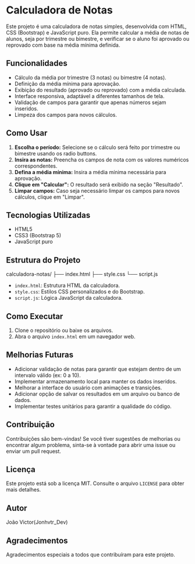# Calculadora de Notas

Este projeto é uma calculadora de notas simples, desenvolvida com HTML, CSS (Bootstrap) e JavaScript puro. Ela permite calcular a média de notas de alunos, seja por trimestre ou bimestre, e verificar se o aluno foi aprovado ou reprovado com base na média mínima definida.

## Funcionalidades

- Cálculo da média por trimestre (3 notas) ou bimestre (4 notas).
- Definição da média mínima para aprovação.
- Exibição do resultado (aprovado ou reprovado) com a média calculada.
- Interface responsiva, adaptável a diferentes tamanhos de tela.
- Validação de campos para garantir que apenas números sejam inseridos.
- Limpeza dos campos para novos cálculos.

## Como Usar

1. **Escolha o período:** Selecione se o cálculo será feito por trimestre ou bimestre usando os radio buttons.
2. **Insira as notas:** Preencha os campos de nota com os valores numéricos correspondentes.
3. **Defina a média mínima:** Insira a média mínima necessária para aprovação.
4. **Clique em "Calcular":** O resultado será exibido na seção "Resultado".
5. **Limpar campos:** Caso seja necessário limpar os campos para novos cálculos, clique em "Limpar".

## Tecnologias Utilizadas

- HTML5
- CSS3 (Bootstrap 5)
- JavaScript puro

## Estrutura do Projeto

calculadora-notas/
├── index.html
├── style.css
└── script.js

- `index.html`: Estrutura HTML da calculadora.
- `style.css`: Estilos CSS personalizados e do Bootstrap.
- `script.js`: Lógica JavaScript da calculadora.

## Como Executar

1. Clone o repositório ou baixe os arquivos.
2. Abra o arquivo `index.html` em um navegador web.

## Melhorias Futuras

- Adicionar validação de notas para garantir que estejam dentro de um intervalo válido (ex: 0 a 10).
- Implementar armazenamento local para manter os dados inseridos.
- Melhorar a interface do usuário com animações e transições.
- Adicionar opção de salvar os resultados em um arquivo ou banco de dados.
- Implementar testes unitários para garantir a qualidade do código.

## Contribuição

Contribuições são bem-vindas! Se você tiver sugestões de melhorias ou encontrar algum problema, sinta-se à vontade para abrir uma issue ou enviar um pull request.

## Licença

Este projeto está sob a licença MIT. Consulte o arquivo `LICENSE` para obter mais detalhes.

## Autor

João Victor(Jonhvtr_Dev)

## Agradecimentos

Agradecimentos especiais a todos que contribuíram para este projeto.
